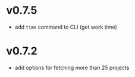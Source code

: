 # v0.7.5

 - add `time` command to CLI (get work time)

# v0.7.2

 - add options for fetching more than 25 projects
